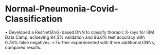 # Normal-Pneumonia-Covid-Classification

• Developed a ResNet50v2-based DNN to classify thoracic X-rays for IBM Data Camp, achieving 94.5% validation and 96.6% test accuracy with 0.78% false negatives.
• Further experimented with three additional CNNs, compared results.
